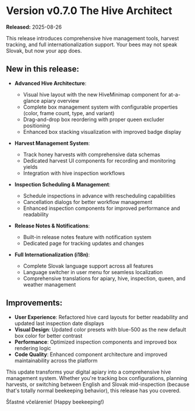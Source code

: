 # Version v0.7.0 The Hive Architect
**Released:** 2025-08-26

This release introduces comprehensive hive management tools, harvest tracking, and full internationalization support. Your bees may not speak Slovak, but now your app does.

## New in this release:

* **Advanced Hive Architecture**:
  * Visual hive layout with the new HiveMinimap component for at-a-glance apiary overview
  * Complete box management system with configurable properties (color, frame count, type, and variant)
  * Drag-and-drop box reordering with proper queen excluder positioning
  * Enhanced box stacking visualization with improved badge display

* **Harvest Management System**:
  * Track honey harvests with comprehensive data schemas
  * Dedicated harvest UI components for recording and monitoring yields
  * Integration with hive inspection workflows

* **Inspection Scheduling & Management**:
  * Schedule inspections in advance with rescheduling capabilities
  * Cancellation dialogs for better workflow management
  * Enhanced inspection components for improved performance and readability

* **Release Notes & Notifications**:
  * Built-in release notes feature with notification system
  * Dedicated page for tracking updates and changes

* **Full Internationalization (i18n)**:
  * Complete Slovak language support across all features
  * Language switcher in user menu for seamless localization
  * Comprehensive translations for apiary, hive, inspection, queen, and weather management

## Improvements:

* **User Experience**: Refactored hive card layouts for better readability and updated last inspection date displays
* **Visual Design**: Updated color presets with blue-500 as the new default box color for better contrast
* **Performance**: Optimized inspection components and improved box rendering logic
* **Code Quality**: Enhanced component architecture and improved maintainability across the platform

This update transforms your digital apiary into a comprehensive hive management system. Whether you're tracking box configurations, planning harvests, or switching between English and Slovak mid-inspection (because that's totally normal beekeeping behavior), this release has you covered.

Šťastné včelárenie! (Happy beekeeping!)